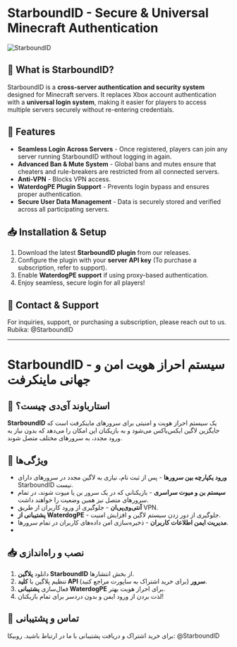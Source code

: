 # StarboundID - Secure & Universal Minecraft Authentication

![StarboundID](https://your-banner-image-url.com)  

## 🚀 What is StarboundID?
StarboundID is a **cross-server authentication and security system** designed for Minecraft servers. It replaces Xbox account authentication with a **universal login system**, making it easier for players to access multiple servers securely without re-entering credentials.

## 🔑 Features
- **Seamless Login Across Servers** - Once registered, players can join any server running StarboundID without logging in again.
- **Advanced Ban & Mute System** - Global bans and mutes ensure that cheaters and rule-breakers are restricted from all connected servers.
- **Anti-VPN** - Blocks VPN access.
- **WaterdogPE Plugin Support** - Prevents login bypass and ensures proper authentication.
- **Secure User Data Management** - Data is securely stored and verified across all participating servers.

## 📥 Installation & Setup
1. Download the latest **StarboundID plugin** from our releases.
2. Configure the plugin with your **server API key** (To purchase a subscription, refer to support).
3. Enable **WaterdogPE support** if using proxy-based authentication.
4. Enjoy seamless, secure login for all players!

## 💬 Contact & Support
For inquiries, support, or purchasing a subscription, please reach out to us.
Rubika: @StarboundID

---

# StarboundID - سیستم احراز هویت امن و جهانی ماینکرفت

## 🚀 استارباوند آی‌دی چیست؟
**StarboundID** یک سیستم احراز هویت و امنیتی برای سرورهای ماینکرفت است که جایگزین لاگین ایکس‌باکس می‌شود و به بازیکنان این امکان را می‌دهد که بدون نیاز به ورود مجدد، به سرورهای مختلف متصل شوند.

## 🔑 ویژگی‌ها
- **ورود یکپارچه بین سرورها** - پس از ثبت نام، نیازی به لاگین مجدد در سرورهای دارای StarboundID نیست.
- **سیستم بن و میوت سراسری** - بازیکنانی که در یک سرور بن یا میوت شوند، در تمام سرورهای متصل نیز همین وضعیت را خواهند داشت.
- **آنتی‌وی‌پی‌ان** - جلوگیری از ورود کاربران از طریق VPN.
- **پشتیبانی از WaterdogPE** - جلوگیری از دور زدن سیستم لاگین و افزایش امنیت.
- **مدیریت ایمن اطلاعات کاربران** - ذخیره‌سازی امن داده‌های کاربران در تمام سرورها.
- 
## 📥 نصب و راه‌اندازی
1. دانلود **پلاگین StarboundID** از بخش انتشارها.
2. تنظیم پلاگین با **کلید API سرور** (برای خرید اشتراک به ساپورت مراجع کنید).
3. فعال‌سازی **پشتیبانی WaterdogPE** برای احراز هویت بهتر.
4. لذت بردن از ورود ایمن و بدون دردسر برای تمام بازیکنان!



## 💬 تماس و پشتیبانی
برای خرید اشتراک و دریافت پشتیبانی با ما در ارتباط باشید.
روبیکا: @StarboundID
